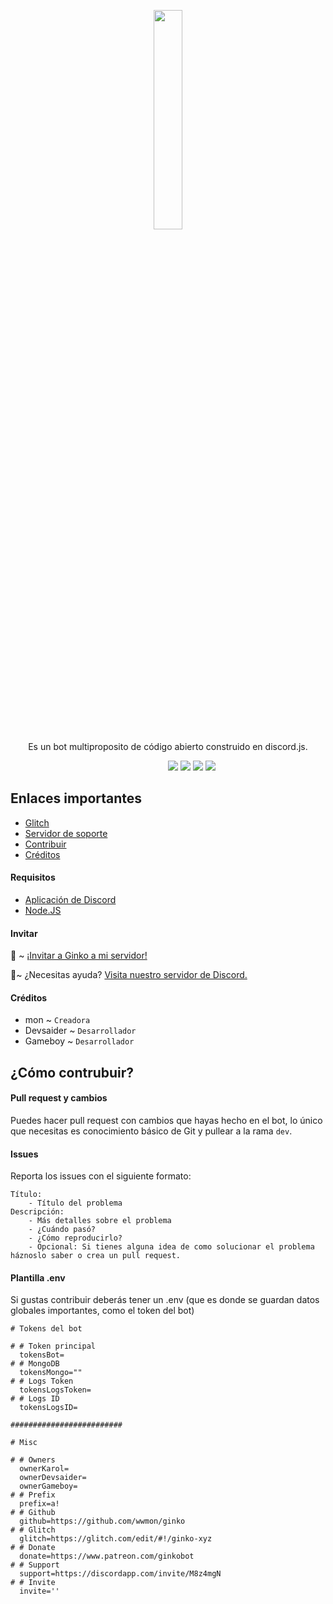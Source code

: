 <p align="center"><img width=30% src="https://i.imgur.com/ENeGsaK.png"><br>Es un bot multiproposito de código abierto construido en discord.js.</p>

&nbsp;&nbsp;&nbsp;&nbsp;&nbsp;&nbsp;&nbsp;&nbsp;&nbsp;&nbsp;&nbsp;&nbsp;&nbsp;&nbsp;&nbsp;&nbsp;&nbsp;&nbsp;&nbsp;&nbsp;&nbsp;&nbsp;&nbsp;&nbsp;&nbsp;&nbsp;&nbsp;&nbsp;&nbsp;&nbsp;&nbsp;&nbsp;&nbsp;&nbsp;&nbsp;&nbsp;&nbsp;&nbsp;&nbsp;&nbsp;&nbsp;&nbsp;&nbsp;&nbsp;&nbsp;&nbsp;&nbsp;&nbsp;&nbsp;&nbsp;&nbsp;&nbsp;&nbsp;&nbsp;&nbsp;&nbsp;&nbsp;&nbsp;&nbsp;&nbsp;&nbsp;&nbsp;&nbsp;
[![](https://img.shields.io/github/issues/wwmon/ginko)](https://github.com/wwmon/ginko/issues)
[![](https://img.shields.io/github/forks/wwmon/ginko)](https://github.com/wwmon/ginko/network/members)
[![](https://img.shields.io/github/stars/wwmon/ginko)](https://github.com/wwmon/ginko/stargazers)
![](https://img.shields.io/github/license/wwmon/ginko)

## Enlaces importantes

- [Glitch](https://glitch.com/edit/#!/ginko-xyz)
- [Servidor de soporte](https://ginko-xyz.glitch.me/support)
- [Contribuir](https://ginko-xyz.glitch.me/donate/patreon)
- [Créditos](##créditos)

#### Requisitos

- [Aplicación de Discord](https://discordapp.com/developers/applications/)
- [Node.JS](https://nodejs.org)

#### Invitar

🔗 ~ [¡Invitar a Ginko a mi servidor!](https://ginko-xyz.glitch.me/invite)

🤝~ ¿Necesitas ayuda? [Visita nuestro servidor de Discord.](https://ginko-xyz.glitch.me/support)

#### Créditos

- mon ~ `Creadora`
- Devsaider ~ `Desarrollador`
- Gameboy ~ `Desarrollador`

## ¿Cómo contrubuir?

#### Pull request y cambios

Puedes hacer pull request con cambios que hayas hecho en el bot, lo único que necesitas es conocimiento básico de Git y pullear a la rama `dev`.

#### Issues

Reporta los issues con el siguiente formato:

```
Título:
    - Título del problema
Descripción:
    - Más detalles sobre el problema
    - ¿Cuándo pasó?
    - ¿Cómo reproducirlo?
    - Opcional: Si tienes alguna idea de como solucionar el problema háznoslo saber o crea un pull request.
```

#### Plantilla .env

Si gustas contribuir deberás tener un .env (que es donde se guardan datos globales importantes, como el token del bot)

```
# Tokens del bot

# # Token principal
  tokensBot=
# # MongoDB
  tokensMongo=""
# # Logs Token
  tokensLogsToken=
# # Logs ID
  tokensLogsID=

#########################

# Misc

# # Owners
  ownerKarol=
  ownerDevsaider=
  ownerGameboy=
# # Prefix
  prefix=a!
# # Github
  github=https://github.com/wwmon/ginko
# # Glitch
  glitch=https://glitch.com/edit/#!/ginko-xyz
# # Donate
  donate=https://www.patreon.com/ginkobot
# # Support
  support=https://discordapp.com/invite/M8z4mgN
# # Invite
  invite=''
```
